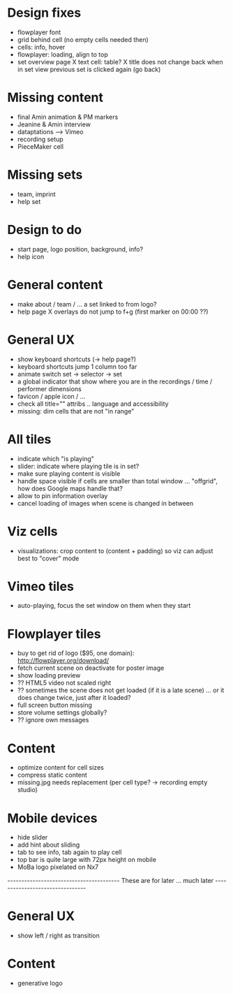 
Design fixes
==========================
- flowplayer font
- grid behind cell (no empty cells needed then)
- cells: info, hover
- flowplayer: loading, align to top
- set overview page
	X text cell: table?
	X title does not change back when in set view previous set is clicked again (go back)


Missing content
==========================
- final Amin animation & PM markers
- Jeanine & Amin interview
- dataptations --> Vimeo
- recording setup
- PieceMaker cell


Missing sets
==========================
- team, imprint
- help set


Design to do
==========================
- start page, logo position, background, info?
- help icon


General content
==========================
- make about / team / ... a set linked to from logo?
- help page
	X overlays do not jump to f+g (first marker on 00:00 ??)


General UX
==========================
- show keyboard shortcuts (-> help page?)
- keyboard shortcuts jump 1 column too far
- animate switch set -> selector -> set
- a global indicator that show where you are in the recordings / time / performer dimensions
- favicon / apple icon / ...
- check all title="" attribs .. language and accessibility
- missing: dim cells that are not "in range"


All tiles
==========================
- indicate which "is playing"
- slider: indicate where playing tile is in set?
- make sure playing content is visible
- handle space visible if cells are smaller than total window ... "offgrid", how does Google maps handle that?
- allow to pin information overlay
- cancel loading of images when scene is changed in between


Viz cells
==========================
- visualizations: crop content to (content + padding) so viz can adjust best to "cover" mode


Vimeo tiles
==========================
- auto-playing, focus the set window on them when they start


Flowplayer tiles
==========================
- buy to get rid of logo ($95, one domain): http://flowplayer.org/download/
- fetch current scene on deactivate for poster image
- show loading preview
- ?? HTML5 video not scaled right
- ?? sometimes the scene does not get loaded (if it is a late scene) ... or it does change twice, just after it loaded?
- full screen button missing
- store volume settings globally?
- ?? ignore own messages


Content
==========================
- optimize content for cell sizes
- compress static content
- missing.jpg needs replacement (per cell type? -> recording empty studio)


Mobile devices
==========================
- hide slider
- add hint about sliding
- tab to see info, tab again to play cell
- top bar is quite large with 72px height on mobile
- MoBa logo pixelated on Nx7


---------------------------------------- These are for later ... much later --------------------------------

General UX
==========================
- show left / right as transition


Content
====================================
- generative logo
